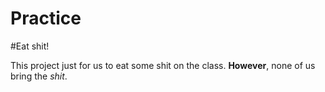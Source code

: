 # Practice

#Eat shit!

This project just for us to eat some shit on the class. **However**,
none of us bring the _shit_.
